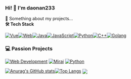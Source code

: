 ### Hi! 👋 I'm daonan233

💬 Something about my projects...<br>
**🛠️ Tech Stack**

[![Vue](https://img.shields.io/badge/Vue.js-35495E?style=flat&logo=vuedotjs&logoColor=4FC08D)](https://vuejs.org/)[![Web](https://img.shields.io/badge/HTML5/CSS3-E34F26/1572B6?logo=html5&logoColor=white)](https://developer.mozilla.org)[![Java](https://img.shields.io/badge/Java-007396?style=flat&logo=openjdk&logoColor=white)](https://www.java.com/)[![JavaScript](https://img.shields.io/badge/JavaScript-ES6+-F7DF1E?logo=javascript&logoColor=black)](https://developer.mozilla.org/en-US/docs/Web/JavaScript)[![Python](https://img.shields.io/badge/Python-3776AB?style=flat&logo=python&logoColor=white)](https://www.python.org/)[![C++](https://img.shields.io/badge/C++-00599C?style=flat&logo=c%2B%2B&logoColor=white)](https://isocpp.org/)[![Golang](https://img.shields.io/badge/Go-00ADD8?style=flat&logo=go&logoColor=white)](https://golang.org/)

### 💻 Passion Projects

[![Web Development](https://img.shields.io/badge/Web_Development-FF4088?logo=html5&logoColor=white)](https://github.com)
[![Mirai](https://img.shields.io/badge/QQ_Bot-Mirai_Console-0088CC?logo=tencentqq&logoColor=white)](https://mirai.mamoe.net)
[![Python](https://img.shields.io/badge/Machine_Learning-Python-3776AB?logo=python&logoColor=white)](https://www.python.org)

[![Anurag's GitHub stats](https://github-readme-stats.vercel.app/api?username=daonan233&show_icons=true&theme=radical)](https://github.com/daonan233/daonanRepo)[![Top Langs](https://github-readme-stats.vercel.app/api/top-langs/?username=daonan233&theme=radical)](https://github.com/daonan233/daonanRepo)
<img align="center" src="https://github-readme-stats.vercel.app/api/wakatime?username=daonan&layout=compact&theme=radical" />
